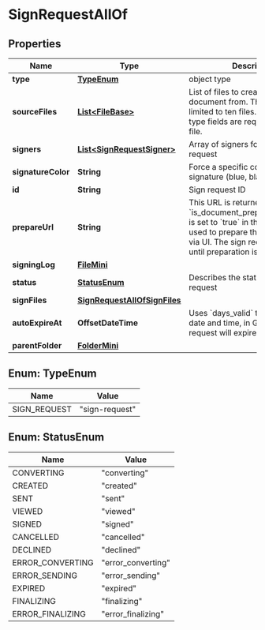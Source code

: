

# SignRequestAllOf


## Properties

| Name | Type | Description | Notes |
|------------ | ------------- | ------------- | -------------|
|**type** | [**TypeEnum**](#TypeEnum) | object type |  [optional] |
|**sourceFiles** | [**List&lt;FileBase&gt;**](FileBase.md) | List of files to create a signing document from. This is currently limited to ten files. Only the ID and type fields are required for each file. |  [optional] |
|**signers** | [**List&lt;SignRequestSigner&gt;**](SignRequestSigner.md) | Array of signers for the sign request |  [optional] |
|**signatureColor** | **String** | Force a specific color for the signature (blue, black, or red). |  [optional] |
|**id** | **String** | Sign request ID |  [optional] |
|**prepareUrl** | **String** | This URL is returned if &#x60;is_document_preparation_needed&#x60; is set to &#x60;true&#x60; in the request. It is used to prepare the sign request via UI. The sign request is not sent until preparation is complete. |  [optional] |
|**signingLog** | [**FileMini**](FileMini.md) |  |  [optional] |
|**status** | [**StatusEnum**](#StatusEnum) | Describes the status of the sign request |  [optional] |
|**signFiles** | [**SignRequestAllOfSignFiles**](SignRequestAllOfSignFiles.md) |  |  [optional] |
|**autoExpireAt** | **OffsetDateTime** | Uses &#x60;days_valid&#x60; to calculate the date and time, in GMT, the sign request will expire if unsigned. |  [optional] |
|**parentFolder** | [**FolderMini**](FolderMini.md) |  |  [optional] |



## Enum: TypeEnum

| Name | Value |
|---- | -----|
| SIGN_REQUEST | &quot;sign-request&quot; |



## Enum: StatusEnum

| Name | Value |
|---- | -----|
| CONVERTING | &quot;converting&quot; |
| CREATED | &quot;created&quot; |
| SENT | &quot;sent&quot; |
| VIEWED | &quot;viewed&quot; |
| SIGNED | &quot;signed&quot; |
| CANCELLED | &quot;cancelled&quot; |
| DECLINED | &quot;declined&quot; |
| ERROR_CONVERTING | &quot;error_converting&quot; |
| ERROR_SENDING | &quot;error_sending&quot; |
| EXPIRED | &quot;expired&quot; |
| FINALIZING | &quot;finalizing&quot; |
| ERROR_FINALIZING | &quot;error_finalizing&quot; |




